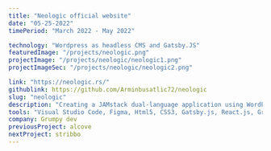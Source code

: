 ```yaml
---
title: "Neologic official website"
date: "05-25-2022"
timePeriod: "March 2022 ‑ May 2022"

technology: "Wordpress as headless CMS and Gatsby.JS"
featuredImage: "/projects/neologic.png"
projectImage: "/projects/neologic/neologic1.png"
projectImageSec: "/projects/neologic/neologic2.png"

link: "https://neologic.rs/"
githublink: https://github.com/Arminbusatlic72/neologic
slug: "neologic"
description: "Creating a JAMstack dual-language application using WordPress as a Headless CMS, GraphQL, and GatsbyJS. 'Pixel-perfect' implementation of responsive designs from Figma. WordPress adaptation by creating custom post types and using the ACF plugin. Utilizing GraphQL to access data and GatsbyJS to generate a static website. Deployed on Netlify."
tools: "Visual Studio Code, Figma, Html5, CSS3, Gatsby.js, React.js, GraphQL, SCSS, PHP, Wordpress, Netlify, Cpanel"
company: Grumpy dev
previousProject: alcove
nextProject: stribbo
---
```

